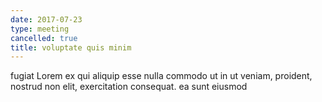 ```yaml
---
date: 2017-07-23
type: meeting
cancelled: true
title: voluptate quis minim
---
```

fugiat Lorem ex qui aliquip esse nulla commodo ut in ut veniam, proident, nostrud non elit, exercitation consequat. ea sunt eiusmod